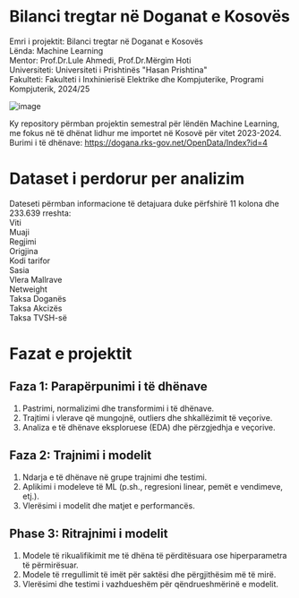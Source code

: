 # Bilanci tregtar në Doganat e Kosovës

Emri i projektit: Bilanci tregtar në Doganat e Kosovës<br>
Lënda: Machine Learning<br>
Mentor: Prof.Dr.Lule Ahmedi, Prof.Dr.Mërgim Hoti<br>
Universiteti: Universiteti i Prishtinës "Hasan Prishtina"<br>
Fakulteti: Fakulteti i Inxhinierisë Elektrike dhe Kompjuterike, Programi Kompjuterik, 2024/25

![image](https://github.com/user-attachments/assets/9fb85b80-737f-459a-9d43-967b7e7ccff1)

Ky repository përmban projektin semestral për lëndën Machine Learning, me fokus në të dhënat lidhur me importet në Kosovë për vitet 2023-2024.
Burimi i të dhënave: https://dogana.rks-gov.net/OpenData/Index?id=4

# Dataset i perdorur per analizim
Dateseti përmban informacione të detajuara duke përfshirë 11 kolona dhe 233.639 rreshta:<br>
Viti<br>
Muaji<br>
Regjimi<br>
Origjina<br>
Kodi tarifor<br>
Sasia<br>
Vlera Mallrave<br>
Netweight<br>
Taksa Doganës<br>
Taksa Akcizës<br>
Taksa TVSH-së

# Fazat e projektit
## Faza 1: Parapërpunimi i të dhënave
1. Pastrimi, normalizimi dhe transformimi i të dhënave.<br>
2. Trajtimi i vlerave që mungojnë, outliers dhe shkallëzimit të veçorive.<br>
3. Analiza e të dhënave eksploruese (EDA) dhe përzgjedhja e veçorive.<br>

## Faza 2: Trajnimi i modelit
1. Ndarja e të dhënave në grupe trajnimi dhe testimi.<br>
2. Aplikimi i modeleve të ML (p.sh., regresioni linear, pemët e vendimeve, etj.).<br>
3. Vlerësimi i modelit dhe matjet e performancës.<br>

## Phase 3: Ritrajnimi i modelit
1. Modele të rikualifikimit me të dhëna të përditësuara ose hiperparametra të përmirësuar.<br>
2. Modele të rregullimit të imët për saktësi dhe përgjithësim më të mirë.<br>
3. Vlerësimi dhe testimi i vazhdueshëm për qëndrueshmërinë e modelit.<br>

